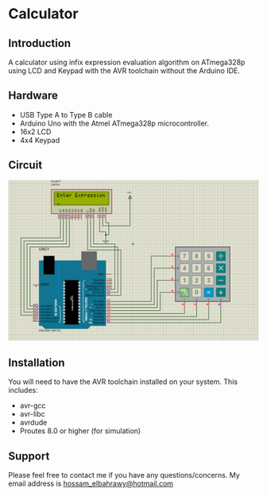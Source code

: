 Calculator
================

Introduction
------------
A calculator using infix expression evaluation algorithm on ATmega328p using LCD and Keypad with the AVR toolchain without the Arduino IDE.

Hardware
--------
* USB Type A to Type B cable
* Arduino Uno with the Atmel ATmega328p microcontroller.
* 16x2 LCD
* 4x4 Keypad

Circuit
--------
![LED_Matrix](Circuit/Calculator.PNG)

Installation
------------
You will need to have the AVR toolchain installed on your system. This includes:
* avr-gcc
* avr-libc
* avrdude
* Proutes 8.0 or higher (for simulation)

Support
------
Please feel free to contact me if you have any questions/concerns. My email address is hossam_elbahrawy@hotmail.com
